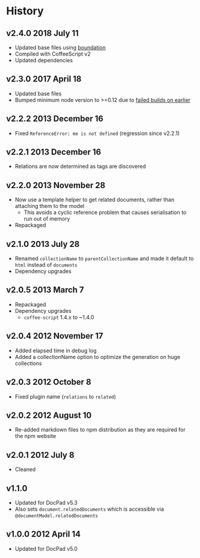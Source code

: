 # History

## v2.4.0 2018 July 11
- Updated base files using [boundation](https://github.com/bevry/boundation)
- Compiled with CoffeeScript v2
- Updated dependencies

## v2.3.0 2017 April 18
- Updated base files
- Bumped minimum node version to >=0.12 due to [failed builds on earlier](https://travis-ci.org/docpad/docpad-plugin-related/builds/223019640)

## v2.2.2 2013 December 16
- Fixed `ReferenceError: me is not defined` (regression since v2.2.1)

## v2.2.1 2013 December 16
- Relations are now determined as tags are discovered

## v2.2.0 2013 November 28
- Now use a template helper to get related documents, rather than attaching them to the model
	- This avoids a cyclic reference problem that causes serialisation to run out of memory
- Repackaged

## v2.1.0 2013 July 28
- Renamed `collectionName` to `parentCollectionName` and made it default to `html` instead of `documents`
- Dependency upgrades

## v2.0.5 2013 March 7
- Repackaged
- Dependency upgrades
	-  `coffee-script` 1.4.x to ~1.4.0

## v2.0.4 2012 November 17
- Added elapsed time in debug log
- Added a collectionName option to optimize the generation on huge collections

## v2.0.3 2012 October 8
- Fixed plugin name (`relations` to `related`)

## v2.0.2 2012 August 10
- Re-added markdown files to npm distribution as they are required for the npm website

## v2.0.1 2012 July 8
- Cleaned

## v1.1.0
- Updated for DocPad v5.3
- Also sets `document.relatedDocuments` which is accessible via `@documentModel.relatedDocuments`

## v1.0.0 2012 April 14
- Updated for DocPad v5.0
